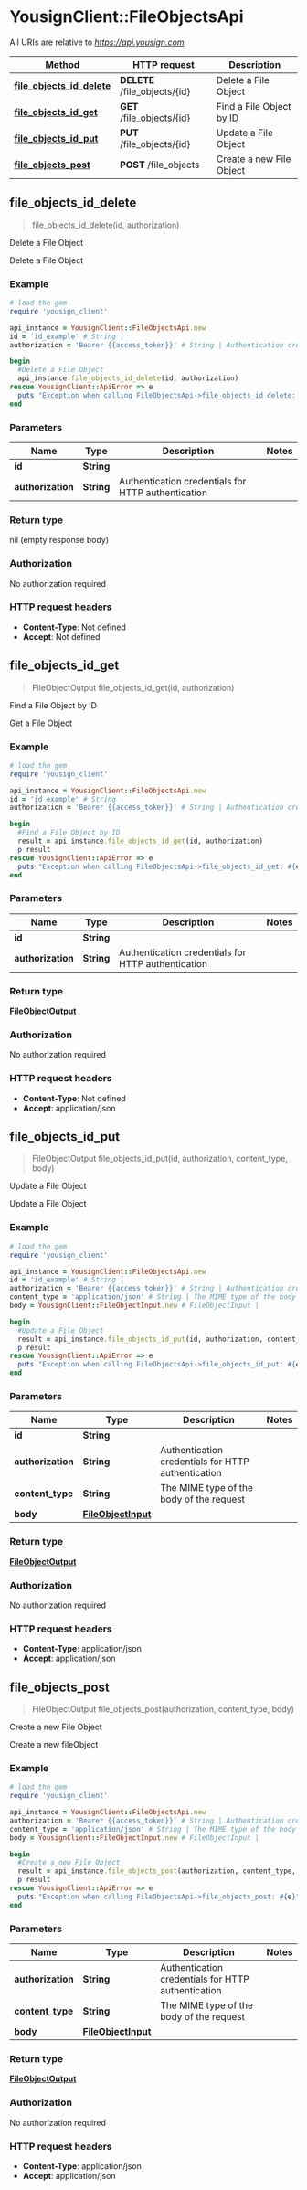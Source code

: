 # YousignClient::FileObjectsApi

All URIs are relative to *https://api.yousign.com*

Method | HTTP request | Description
------------- | ------------- | -------------
[**file_objects_id_delete**](FileObjectsApi.md#file_objects_id_delete) | **DELETE** /file_objects/{id} | Delete a File Object
[**file_objects_id_get**](FileObjectsApi.md#file_objects_id_get) | **GET** /file_objects/{id} | Find a File Object by ID
[**file_objects_id_put**](FileObjectsApi.md#file_objects_id_put) | **PUT** /file_objects/{id} | Update a File Object
[**file_objects_post**](FileObjectsApi.md#file_objects_post) | **POST** /file_objects | Create a new File Object



## file_objects_id_delete

> file_objects_id_delete(id, authorization)

Delete a File Object

Delete a File Object

### Example

```ruby
# load the gem
require 'yousign_client'

api_instance = YousignClient::FileObjectsApi.new
id = 'id_example' # String | 
authorization = 'Bearer {{access_token}}' # String | Authentication credentials for HTTP authentication

begin
  #Delete a File Object
  api_instance.file_objects_id_delete(id, authorization)
rescue YousignClient::ApiError => e
  puts "Exception when calling FileObjectsApi->file_objects_id_delete: #{e}"
end
```

### Parameters


Name | Type | Description  | Notes
------------- | ------------- | ------------- | -------------
 **id** | **String**|  | 
 **authorization** | **String**| Authentication credentials for HTTP authentication | 

### Return type

nil (empty response body)

### Authorization

No authorization required

### HTTP request headers

- **Content-Type**: Not defined
- **Accept**: Not defined


## file_objects_id_get

> FileObjectOutput file_objects_id_get(id, authorization)

Find a File Object by ID

Get a File Object

### Example

```ruby
# load the gem
require 'yousign_client'

api_instance = YousignClient::FileObjectsApi.new
id = 'id_example' # String | 
authorization = 'Bearer {{access_token}}' # String | Authentication credentials for HTTP authentication

begin
  #Find a File Object by ID
  result = api_instance.file_objects_id_get(id, authorization)
  p result
rescue YousignClient::ApiError => e
  puts "Exception when calling FileObjectsApi->file_objects_id_get: #{e}"
end
```

### Parameters


Name | Type | Description  | Notes
------------- | ------------- | ------------- | -------------
 **id** | **String**|  | 
 **authorization** | **String**| Authentication credentials for HTTP authentication | 

### Return type

[**FileObjectOutput**](FileObjectOutput.md)

### Authorization

No authorization required

### HTTP request headers

- **Content-Type**: Not defined
- **Accept**: application/json


## file_objects_id_put

> FileObjectOutput file_objects_id_put(id, authorization, content_type, body)

Update a File Object

Update a File Object

### Example

```ruby
# load the gem
require 'yousign_client'

api_instance = YousignClient::FileObjectsApi.new
id = 'id_example' # String | 
authorization = 'Bearer {{access_token}}' # String | Authentication credentials for HTTP authentication
content_type = 'application/json' # String | The MIME type of the body of the request
body = YousignClient::FileObjectInput.new # FileObjectInput | 

begin
  #Update a File Object
  result = api_instance.file_objects_id_put(id, authorization, content_type, body)
  p result
rescue YousignClient::ApiError => e
  puts "Exception when calling FileObjectsApi->file_objects_id_put: #{e}"
end
```

### Parameters


Name | Type | Description  | Notes
------------- | ------------- | ------------- | -------------
 **id** | **String**|  | 
 **authorization** | **String**| Authentication credentials for HTTP authentication | 
 **content_type** | **String**| The MIME type of the body of the request | 
 **body** | [**FileObjectInput**](FileObjectInput.md)|  | 

### Return type

[**FileObjectOutput**](FileObjectOutput.md)

### Authorization

No authorization required

### HTTP request headers

- **Content-Type**: application/json
- **Accept**: application/json


## file_objects_post

> FileObjectOutput file_objects_post(authorization, content_type, body)

Create a new File Object

Create a new fileObject

### Example

```ruby
# load the gem
require 'yousign_client'

api_instance = YousignClient::FileObjectsApi.new
authorization = 'Bearer {{access_token}}' # String | Authentication credentials for HTTP authentication
content_type = 'application/json' # String | The MIME type of the body of the request
body = YousignClient::FileObjectInput.new # FileObjectInput | 

begin
  #Create a new File Object
  result = api_instance.file_objects_post(authorization, content_type, body)
  p result
rescue YousignClient::ApiError => e
  puts "Exception when calling FileObjectsApi->file_objects_post: #{e}"
end
```

### Parameters


Name | Type | Description  | Notes
------------- | ------------- | ------------- | -------------
 **authorization** | **String**| Authentication credentials for HTTP authentication | 
 **content_type** | **String**| The MIME type of the body of the request | 
 **body** | [**FileObjectInput**](FileObjectInput.md)|  | 

### Return type

[**FileObjectOutput**](FileObjectOutput.md)

### Authorization

No authorization required

### HTTP request headers

- **Content-Type**: application/json
- **Accept**: application/json

